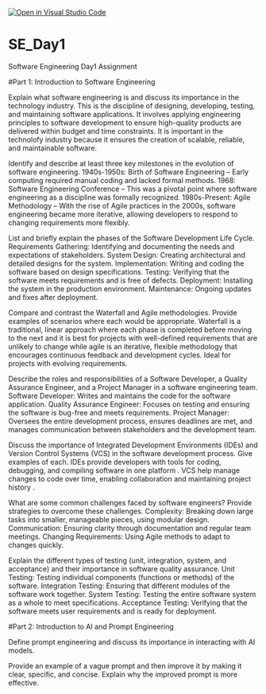 [![Open in Visual Studio Code](https://classroom.github.com/assets/open-in-vscode-2e0aaae1b6195c2367325f4f02e2d04e9abb55f0b24a779b69b11b9e10269abc.svg)](https://classroom.github.com/online_ide?assignment_repo_id=18476137&assignment_repo_type=AssignmentRepo)
# SE_Day1
Software Engineering Day1 Assignment

#Part 1: Introduction to Software Engineering

Explain what software engineering is and discuss its importance in the technology industry.
This is the discipline of designing, developing, testing, and maintaining software applications. It involves applying engineering principles to software development to ensure high-quality products are delivered within budget and time constraints. It is important in the technolofy industry because it ensures the creation of scalable, reliable, and maintainable software. 


Identify and describe at least three key milestones in the evolution of software engineering.
1940s-1950s: Birth of Software Engineering – Early computing required manual coding and lacked formal methods.
1968: Software Engineering Conference – This was a pivotal point where software engineering as a discipline was formally recognized.
1980s-Present: Agile Methodology – With the rise of Agile practices in the 2000s, software engineering became more iterative, allowing developers to respond to changing requirements more flexibly.

List and briefly explain the phases of the Software Development Life Cycle.
Requirements Gathering: Identifying and documenting the needs and expectations of stakeholders.
System Design: Creating architectural and detailed designs for the system.
Implementation: Writing and coding the software based on design specifications.
Testing: Verifying that the software meets requirements and is free of defects.
Deployment: Installing the system in the production environment.
Maintenance: Ongoing updates and fixes after deployment.

Compare and contrast the Waterfall and Agile methodologies. Provide examples of scenarios where each would be appropriate.
Waterfall is a traditional, linear approach where each phase is completed before moving to the next and it is best for projects with well-defined requirements that are unlikely to change 
while agile is an iterative, flexible methodology that encourages continuous feedback and development cycles. Ideal for projects with evolving requirements.

Describe the roles and responsibilities of a Software Developer, a Quality Assurance Engineer, and a Project Manager in a software engineering team.
Software Developer: Writes and maintains the code for the software application.
Quality Assurance Engineer: Focuses on testing and ensuring the software is bug-free and meets requirements.
Project Manager: Oversees the entire development process, ensures deadlines are met, and manages communication between stakeholders and the development team.

Discuss the importance of Integrated Development Environments (IDEs) and Version Control Systems (VCS) in the software development process. Give examples of each.
IDEs provide developers with tools for coding, debugging, and compiling software in one platform .
VCS help manage changes to code over time, enabling collaboration and maintaining project history .

What are some common challenges faced by software engineers? Provide strategies to overcome these challenges.
Complexity: Breaking down large tasks into smaller, manageable pieces, using modular design.
Communication: Ensuring clarity through documentation and regular team meetings.
Changing Requirements: Using Agile methods to adapt to changes quickly.

Explain the different types of testing (unit, integration, system, and acceptance) and their importance in software quality assurance.
Unit Testing: Testing individual components (functions or methods) of the software.
Integration Testing: Ensuring that different modules of the software work together.
System Testing: Testing the entire software system as a whole to meet specifications.
Acceptance Testing: Verifying that the software meets user requirements and is ready for deployment.


#Part 2: Introduction to AI and Prompt Engineering


Define prompt engineering and discuss its importance in interacting with AI models.


Provide an example of a vague prompt and then improve it by making it clear, specific, and concise. Explain why the improved prompt is more effective.
